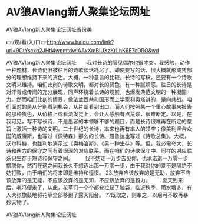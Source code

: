 # AV狼AVlang新人聚集论坛网址
AV狼AVlang新人聚集论坛网址省份美

👉/观/看/入/口👉http://www.baidu.com/link?url=9GtYscxq2JHtl4wpmtdwIAAxXmBlUXzKrLhK6E7cDRO&wd

AV狼AVlang新人聚集论坛网址　　我对长诗的管见偶尔也很冲突。我感触，动作一种题材，长诗仍旧被往日的诗歌谈话耗尽了。即使要写的话，很大概就形成凭部分的理想维持下来的货色。大概，一种意旨的比较。长诗的写稿，还要有一个诗歌文明来维持。咱们此刻的诗歌文明，都对长的货色，有一种腻烦感。往日的长诗是对汗青或传闻的充分展现，同声环绕着长诗的观赏，也爆发典范文明的一种凝固力。然而咱们此刻的情景，像法兰西共和国形而上学家利奥塔讲的，是向共战。咱们面对的是从分别看到机会，从片断看到出口。而人们按照某一个重心故事来报告的那种货色，从价格上或看法发觉上，会让人感触有点荒谬，很难断定。以是，在我可见，写不写长诗，不是墨客的本领够不够的题目，而是长诗很难再在断定的意旨上激活一种诗的文明。二十世纪的长诗，本来也再有本人的领空；像美利坚合众国的威廉斯，也写过《佩特森》那么的长诗。聂鲁达也写过《诗歌总集》。大概，沃尔科特，也胜利地演示过《奥梅洛斯》、《另一种生存》等。但，我必需夸大，长诗和西方的保守之间有着很深的对应联系。而在咱们的诗歌保守中，同样的对应联系只生存于短诗和保守之间。
　　我不妨走一万步去见你，也承诺退一万零一步摆脱你，然而在这之间我长久不想迈出那一万零一步，由于我对你的爱不是隔绝不妨打败，由于咱们的将来即是维持和憧憬。
23.放弃应该放弃的是无助，放弃不应该放弃的是无能，不应该放弃的是无知，不应该放弃的是毅力。
　　夏天到来后，老冯便走了，从此，花草们一个个都耷拉起了脑袋，临近秋季，雨水增多，有人大张旗鼓地将花草全部移到了露天阳台。
??既取之，则奉之，以后可不敢再暴殄天物了。

AV狼AVlang新人聚集论坛网址
